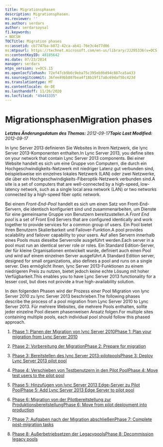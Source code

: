 ```yaml
---
title: Migrationsphasen
description: Migrationsphasen.
ms.reviewer: ''
ms.author: serdars
author: serdarsoysal
f1.keywords:
- NOCSH
TOCTitle: Migration phases
ms:assetid: cb7747ba-b872-42ca-ab41-76e3c4e77d06
ms:mtpsurl: https://technet.microsoft.com/en-us/library/JJ205336(v=OCS.15)
ms:contentKeyID: 48185642
ms.date: 07/23/2014
manager: serdars
mtps_version: v=OCS.15
ms.openlocfilehash: 72ef47cb9b6c9eba75c395eb9bd94c887ca5a433
ms.sourcegitcommit: 36fee89bb887bea4f18b19f17a8c69daf5bc423d
ms.translationtype: MT
ms.contentlocale: de-DE
ms.lasthandoff: 11/26/2020
ms.locfileid: "49443335"
---
```

# <a name="migration-phases"></a><span data-ttu-id="3f752-103">Migrationsphasen</span><span class="sxs-lookup"><span data-stu-id="3f752-103">Migration phases</span></span>

<div data-xmlns="http://www.w3.org/1999/xhtml">

<div class="topic" data-xmlns="http://www.w3.org/1999/xhtml" data-msxsl="urn:schemas-microsoft-com:xslt" data-cs="https://msdn.microsoft.com/">

<div data-asp="https://msdn2.microsoft.com/asp">



</div>

<div id="mainSection">

<div id="mainBody"><span data-ttu-id="3f752-104">

<span> </span></span><span class="sxs-lookup"><span data-stu-id="3f752-104">

<span> </span></span></span>

<span data-ttu-id="3f752-105">_**Letztes Änderungsdatum des Themas:** 2012-09-17_</span><span class="sxs-lookup"><span data-stu-id="3f752-105">_**Topic Last Modified:** 2012-09-17_</span></span>

<span data-ttu-id="3f752-106">In lync Server 2013 definieren Sie Websites in Ihrem Netzwerk, die lync Server 2013-Komponenten enthalten.</span><span class="sxs-lookup"><span data-stu-id="3f752-106">In Lync Server 2013, you define sites on your network that contain Lync Server 2013 components.</span></span> <span data-ttu-id="3f752-107">Bei einer Website handelt es sich um eine Gruppe von Computern, die durch ein Hochgeschwindigkeits-Netzwerk mit niedriger Latenz gut verbunden sind, beispielsweise ein einzelnes lokales Netzwerk (LAN) oder zwei Netzwerke, die über ein Hochgeschwindigkeits-Fiberoptik-Netzwerk verbunden sind.</span><span class="sxs-lookup"><span data-stu-id="3f752-107">A site is a set of computers that are well-connected by a high-speed, low-latency network, such as a single local area network (LAN) or two networks connected by a high-speed fiber optic network.</span></span>

<span data-ttu-id="3f752-108">Bei einem *Front-End-Pool* handelt es sich um einen Satz von Front-End-Servern, die identisch konfiguriert sind und zusammenarbeiten, um Dienste für eine gemeinsame Gruppe von Benutzern bereitzustellen.</span><span class="sxs-lookup"><span data-stu-id="3f752-108">A *Front End pool* is a set of Front End Servers that are configured identically and work together to provide services for a common group of users.</span></span> <span data-ttu-id="3f752-109">Ein Pool bietet ihren Benutzern Skalierbarkeit und Failover-Funktion.</span><span class="sxs-lookup"><span data-stu-id="3f752-109">A pool provides scalability and failover capability to your users.</span></span> <span data-ttu-id="3f752-110">Auf allen Servern innerhalb eines Pools muss dieselbe Serverrolle ausgeführt werden.</span><span class="sxs-lookup"><span data-stu-id="3f752-110">Each server in a pool must run an identical server role or roles.</span></span> <span data-ttu-id="3f752-111">Ein Standard Edition-Server, der für kleine Organisationen entwickelt wurde, definiert auch einen Pool und wird auf einem einzelnen Server ausgeführt.</span><span class="sxs-lookup"><span data-stu-id="3f752-111">A Standard Edition server, designed for small organizations, also defines a pool and runs on a single server.</span></span> <span data-ttu-id="3f752-112">Dies ermöglicht Ihnen, lync Server 2013-Funktionen zu einem niedrigeren Preis zu nutzen, bietet jedoch keine echte Lösung mit hoher Verfügbarkeit.</span><span class="sxs-lookup"><span data-stu-id="3f752-112">This enables you to have Lync Server 2013 functionality for a lesser cost, but does not provide a true high-availability solution.</span></span>

<span data-ttu-id="3f752-113">In den folgenden Phasen wird der Prozess einer Pool Migration von lync Server 2010 zu lync Server 2013 beschrieben.</span><span class="sxs-lookup"><span data-stu-id="3f752-113">The following phases describe the process of a pool migration from Lync Server 2010 to Lync Server 2013.</span></span> <span data-ttu-id="3f752-114">Für mehrere Websites, die mehrere Pools enthalten, sollte jeder einzelne Pool diesem phasenweisen Ansatz folgen.</span><span class="sxs-lookup"><span data-stu-id="3f752-114">For multiple sites containing multiple pools, each individual pool should follow this phased approach.</span></span>

1.  [<span data-ttu-id="3f752-115">Phase 1: Planen der Migration von lync Server 2010</span><span class="sxs-lookup"><span data-stu-id="3f752-115">Phase 1: Plan your migration from Lync Server 2010</span></span>](phase-1-plan-your-migration-from-lync-server-2010.md)

2.  [<span data-ttu-id="3f752-116">Phase 2: Vorbereitung der Migration</span><span class="sxs-lookup"><span data-stu-id="3f752-116">Phase 2: Prepare for migration</span></span>](phase-2-prepare-for-migration.md)

3.  [<span data-ttu-id="3f752-117">Phase 3: Bereitstellen des lync Server 2013-pilotpools</span><span class="sxs-lookup"><span data-stu-id="3f752-117">Phase 3: Deploy Lync Server 2013 pilot pool</span></span>](phase-3-deploy-lync-server-2013-pilot-pool.md)

4.  [<span data-ttu-id="3f752-118">Phase 4: Verschieben von Testbenutzern in den Pilot Pool</span><span class="sxs-lookup"><span data-stu-id="3f752-118">Phase 4: Move test users to the pilot pool</span></span>](phase-4-move-test-users-to-the-pilot-pool.md)

5.  [<span data-ttu-id="3f752-119">Phase 5: Hinzufügen von lync Server 2013 Edge-Server zu Pilot Pool</span><span class="sxs-lookup"><span data-stu-id="3f752-119">Phase 5: Add Lync Server 2013 Edge Server to pilot pool</span></span>](phase-5-add-lync-server-2013-edge-server-to-pilot-pool.md)

6.  [<span data-ttu-id="3f752-120">Phase 6: Migration von der Pilotbereitstellung zur Produktionsbereitstellung</span><span class="sxs-lookup"><span data-stu-id="3f752-120">Phase 6: Move from pilot deployment into production</span></span>](phase-6-move-from-pilot-deployment-into-production.md)

7.  [<span data-ttu-id="3f752-121">Phase 7: Aufgaben nach der Migration abschließen</span><span class="sxs-lookup"><span data-stu-id="3f752-121">Phase 7: Complete post-migration tasks</span></span>](phase-7-complete-post-migration-tasks.md)

8.  [<span data-ttu-id="3f752-122">Phase 8: Außerbetriebsetzen der Legacypools</span><span class="sxs-lookup"><span data-stu-id="3f752-122">Phase 8: Decommission legacy pools</span></span>](phase-8-decommission-legacy-pools.md)

<span data-ttu-id="3f752-123"></div>

<span> </span>

</div>

</div>

</span><span class="sxs-lookup"><span data-stu-id="3f752-123"></div>

<span> </span>

</div>

</div>

</span></span></div>

